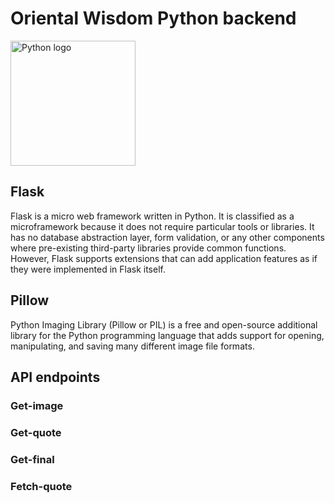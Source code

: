 # Oriental Wisdom Python backend

<img src="[drawing.jpg](https://upload.wikimedia.org/wikipedia/commons/thumb/f/f8/Python_logo_and_wordmark.svg/2560px-Python_logo_and_wordmark.svg.png)" alt="Python logo" style="height:200px;"/>

## Flask

Flask is a micro web framework written in Python. It is classified as a microframework because it does not require particular tools or libraries.
It has no database abstraction layer, form validation, or any other components where pre-existing third-party libraries provide common functions. 
However, Flask supports extensions that can add application features as if they were implemented in Flask itself.

## Pillow

Python Imaging Library (Pillow or PIL) is a free and open-source additional library for the Python programming language that adds support for opening, manipulating, and saving many different image file formats.

## API endpoints

### Get-image

### Get-quote

### Get-final

### Fetch-quote
